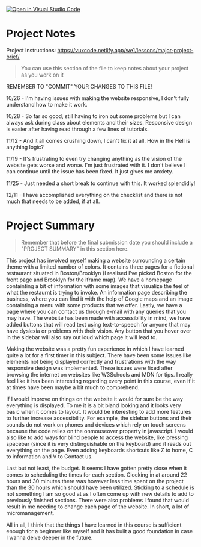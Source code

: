 [![Open in Visual Studio Code](https://classroom.github.com/assets/open-in-vscode-f059dc9a6f8d3a56e377f745f24479a46679e63a5d9fe6f495e02850cd0d8118.svg)](https://classroom.github.com/online_ide?assignment_repo_id=6054085&assignment_repo_type=AssignmentRepo)
# Project Notes

Project Instructions: https://vuxcode.netlify.app/we1/lessons/major-project-brief/

> You can use this section of the file to keep notes about your project as you work on it

REMEMBER TO "COMMIT" YOUR CHANGES TO THIS FILE!

10/26 - I'm having issues with making the website responsive, I don't fully understand how to make it work.

10/28 - So far so good, still having to iron out some problems but I can always ask during class about elements and their sizes. Responsive design is easier after having read through a few lines of tutorials.

11/12 - And it all comes crushing down, I can't fix it at all. How in the Hell is anything logic?

11/19 - It's frustrating to even try changing anything as the vision of the website gets worse and worse. I'm just frustrated with it. I don't believe I can continue until the issue has been fixed. It just gives me anxiety.

11/25 - Just needed a short break to continue with this. It worked splendidly!

12/11 - I have accomplished everything on the checklist and there is not much that needs to be added, if at all.

# Project Summary

> Remember that before the final submission date you should include a "PROJECT SUMMARY" in this section here.

This project has involved myself making a website surrounding a certain theme with a limited number of colors. It contains three pages for a fictional restaurant situated in Boston/Brooklyn (I realised I've picked Boston for the front page and Brooklyn for the iframe map). We have a homepage containting a bit of information with some images that visualize the feel of what the restaurnt is trying to invoke. An information page describing the business, where you can find it with the help of Google maps and an image containting a menu with some products that we offer. Lastly, we have a page where you can contact us through e-mail with any queries that you may have. The website has been made with accessibility in mind, we have added buttons that will read text using text-to-speech for anyone that may have dyslexia or problems with their vision. Any button that you hover over in the sidebar will also say out loud which page it will lead to.

Making the website was a pretty fun experience in which I have learned quite a lot for a first timer in this subject. There have been some issues like elements not being displayed correctly and frustrations with the way responsive design was implemented. These issues were fixed after browsing the internet on websites like W3Schools and MDN for tips. I really feel like it has been interesting regarding every point in this course, even if it at times have been maybe a bit much to comprehend.

If I would improve on things on the website it would for sure be the way everything is displayed. To me it is a bit bland looking and it looks very basic when it comes to layout. It would be interesting to add more features to further increase accessibility. For example, the sidebar buttons and their sounds do not work on phones and devices which rely on touch screens because the code relies on the onmouseover property in javascript. I would also like to add ways for blind people to access the website, like pressing spacebar (since it is very distinguishable on the keyboard) and it reads out everything on the page. Even adding keyboards shortcuts like Z to home, C to information and V to Contact us.

Last but not least, the budget. It seems I have gotten pretty close when it comes to scheduling the times for each section. Clocking in at around 22 hours and 30 minutes there was however less time spent on the project than the 30 hours which should have been utilized. Sticking to a schedule is not something I am so good at as I often come up with new details to add to previously finished sections. There were also problems I found that would result in me needing to change each page of the website. In short, a lot of micromanagement.

All in all, I think that the things I have learned in this course is sufficient enough for a beginner like myself and it has built a good foundation in case I wanna delve deeper in the future.

